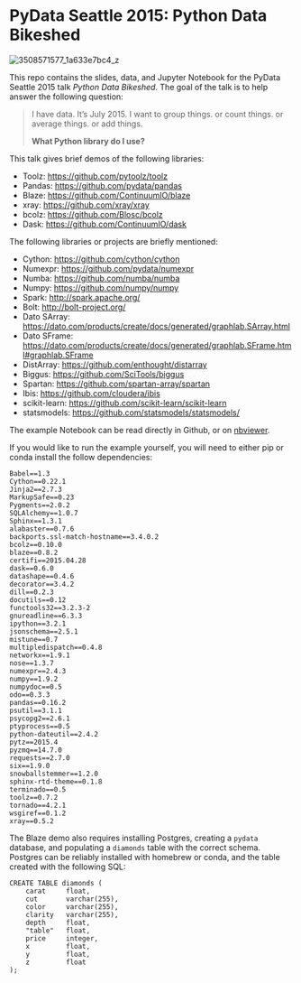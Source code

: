 # PyData Seattle 2015: Python Data Bikeshed

![3508571577_1a633e7bc4_z](https://cloud.githubusercontent.com/assets/2601457/8842529/354483d6-30b0-11e5-923c-0c72ea8e3b4d.jpg)

This repo contains the slides, data, and Jupyter Notebook for the PyData Seattle 2015 talk *Python Data Bikeshed*. The goal of the talk is to help answer the following question: 

> I have data.
> It’s July 2015.
> I want to group things.
> or count things.
> or average things.
> or add things.
> 
> **What Python library do I use?**

This talk gives brief demos of the following libraries: 

* Toolz: https://github.com/pytoolz/toolz
* Pandas: https://github.com/pydata/pandas
* Blaze: https://github.com/ContinuumIO/blaze
* xray: https://github.com/xray/xray
* bcolz: https://github.com/Blosc/bcolz
* Dask: https://github.com/ContinuumIO/dask

The following libraries or projects are briefly mentioned: 

* Cython: https://github.com/cython/cython
* Numexpr: https://github.com/pydata/numexpr
* Numba: https://github.com/numba/numba
* Numpy: https://github.com/numpy/numpy
* Spark: http://spark.apache.org/
* Bolt: http://bolt-project.org/
* Dato SArray: https://dato.com/products/create/docs/generated/graphlab.SArray.html
* Dato SFrame: https://dato.com/products/create/docs/generated/graphlab.SFrame.html#graphlab.SFrame
* DistArray: https://github.com/enthought/distarray
* Biggus: https://github.com/SciTools/biggus
* Spartan: https://github.com/spartan-array/spartan
* Ibis: https://github.com/cloudera/ibis
* scikit-learn: https://github.com/scikit-learn/scikit-learn
* statsmodels: https://github.com/statsmodels/statsmodels/

The example Notebook can be read directly in Github, or on [nbviewer](http://nbviewer.ipython.org/github/wrobstory/pydataseattle2015/blob/master/PyDataSeattle2015.ipynb). 

If you would like to run the example yourself, you will need to either pip or conda install the follow dependencies: 
```
Babel==1.3
Cython==0.22.1
Jinja2==2.7.3
MarkupSafe==0.23
Pygments==2.0.2
SQLAlchemy==1.0.7
Sphinx==1.3.1
alabaster==0.7.6
backports.ssl-match-hostname==3.4.0.2
bcolz==0.10.0
blaze==0.8.2
certifi==2015.04.28
dask==0.6.0
datashape==0.4.6
decorator==3.4.2
dill==0.2.3
docutils==0.12
functools32==3.2.3-2
gnureadline==6.3.3
ipython==3.2.1
jsonschema==2.5.1
mistune==0.7
multipledispatch==0.4.8
networkx==1.9.1
nose==1.3.7
numexpr==2.4.3
numpy==1.9.2
numpydoc==0.5
odo==0.3.3
pandas==0.16.2
psutil==3.1.1
psycopg2==2.6.1
ptyprocess==0.5
python-dateutil==2.4.2
pytz==2015.4
pyzmq==14.7.0
requests==2.7.0
six==1.9.0
snowballstemmer==1.2.0
sphinx-rtd-theme==0.1.8
terminado==0.5
toolz==0.7.2
tornado==4.2.1
wsgiref==0.1.2
xray==0.5.2
```

The Blaze demo also requires installing Postgres, creating a `pydata` database, and populating a `diamonds` table with the correct schema. Postgres can be reliably installed with homebrew or conda, and the table created with the following SQL:
```
CREATE TABLE diamonds (
    carat     float,
    cut       varchar(255),
    color     varchar(255),
    clarity   varchar(255),
    depth     float, 
    "table"   float,  
    price     integer,
    x         float, 
    y         float, 
    z         float  
);
```
